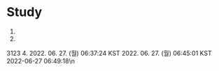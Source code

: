 # Study
1.
2.
3123
4.
2022. 06. 27. (월) 06:37:24 KST
2022. 06. 27. (월) 06:45:01 KST
2022-06-27 06:49:18\n
